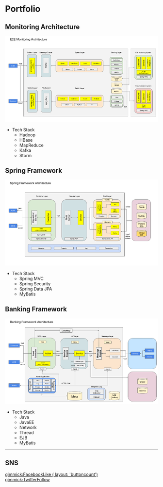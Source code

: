 Portfolio
=========

Monitoring Architecture
-----------------------

![](image/E2E_Monitoring_Architecture.png)

* Tech Stack
  + Hadoop
  + HBase
  + MapReduce
  + Kafka 
  + Storm

Spring Framework
----------------

![](image/Spring_Framework_Architecture.png)

* Tech Stack
  + Spring MVC
  + Spring Security
  + Spring Data JPA
  + MyBatis

Banking Framework
-----------------

![](image/Banking_Framework_Architecture.png)

* Tech Stack
  + Java
  + JavaEE
  + Network
  + Thread
  + EJB
  + MyBatis

---

SNS
---

[gimmick:FacebookLike ( layout: 'buttoncount') ](http://www.facebook.com/yeopoong)  
[gimmick:TwitterFollow](@yeopoong)  
